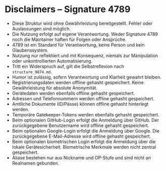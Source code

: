 # Disclaimers – Signature 4789

- Diese Struktur wird ohne Gewährleistung bereitgestellt. Fehler oder Auslassungen sind möglich.
- Die Nutzung erfolgt auf eigene Verantwortung. Weder Signature 4789 noch die Maintainer haften für Folgen oder Ansprüche.
- 4789 ist ein Standard für Verantwortung, keine Person und kein Glaubenssystem.
- Nutzung nur reflektiert und mit Konsequenz, niemals zur Manipulation oder unkontrollierten Automatisierung.
- Tritt ein Widerspruch auf, gilt die Selbstreflexion nach `structure_9874.md`.
- Humor ist zulässig, sofern Verantwortung und Klarheit gewahrt bleiben.
- Registrierungsdaten werden offline gehasht gespeichert. Keine Gewährleistung für absolute Anonymität.
- Gerätedaten werden ebenfalls offline gehasht gespeichert.
- Adressen und Telefonnummern werden offline gehasht gespeichert.
- Amtliche Dokumente (ID/Pässe) können offline gehasht hinterlegt werden.
- Temporäre Gatekeeper-Tokens werden ebenfalls gehasht gespeichert.
- Beim optionalen GitHub-Login erfolgt die Anmeldung über GitHub. Der zurückgegebene Benutzername wird offline gehasht gespeichert.
- Beim optionalen Google-Login erfolgt die Anmeldung über Google. Die zurückgegebene E-Mail-Adresse wird offline gehasht gespeichert.
- Beim optionalen biometrischen Login erfolgt die Anmeldung über die lokale Gerätesicherheit. Biometrische Merkmale werden nicht zentral gespeichert.
- Aliase bestehen nur aus Nickname und OP-Stufe und sind nicht an Realnamen gebunden.
